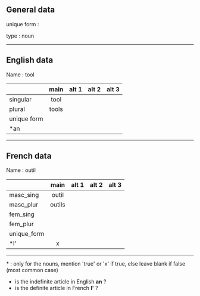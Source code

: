 ## General data

unique form :

type : noun

---

## English data

Name : tool

|             | main  | alt 1 | alt 2 | alt 3 |
| :---------- | :---: | :---: | :---: | ----- |
| singular    | tool  |       |       |       |
| plural      | tools |       |       |       |
| unique form |       |       |       |       |
| \*an        |       |       |       |       |

---

## French data

Name : outil

|             |  main  | alt 1 | alt 2 | alt 3 |
| :---------- | :----: | :---: | :---: | :---: |
| masc_sing   | outil  |       |       |       |
| masc_plur   | outils |       |       |       |
| fem_sing    |        |       |       |       |
| fem_plur    |        |       |       |       |
| unique_form |        |       |       |       |
| \*l'        |   x    |       |       |       |

---

\* : only for the nouns, mention 'true' or 'x' if true, else leave blank if false (most common case)

- is the indefinite article in English **an** ?
- is the definite article in French **l'** ?

